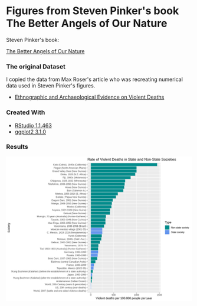 
Figures from Steven Pinker's book The Better Angels of Our Nature 
===================================================



Steven Pinker's book:

[The Better Angels of Our Nature](https://en.wikipedia.org/wiki/The_Better_Angels_of_Our_Nature)


### The original Dataset

I copied the data from Max Roser's article who was recreating numerical data used in Steven Pinker's figures.

* [Ethnographic and Archaeological Evidence on Violent Deaths](https://ourworldindata.org/ethnographic-and-archaeological-evidence-on-violent-deaths)


### Created With

* [RStudio 1.1.463](https://www.rstudio.com/)
* [ggplot2 3.1.0](https://ggplot2.tidyverse.org/)


### Results

![Rate of Violent Deaths in State and Non-State Societies - Matko Soric](https://raw.githubusercontent.com/matkosoric/Data-Visualizations/master/ggplot2/TheBetterAngelsofOurNature/1.Rate_of_Violent_Deaths.png?raw=true "Rate of Violent Deaths in State and Non-State Societies - Matko Sorić")
